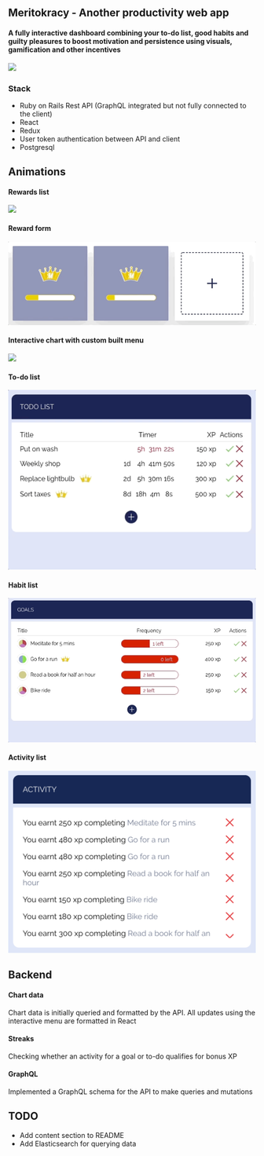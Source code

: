 ## Meritokracy - Another productivity web app

#### A fully interactive dashboard combining your to-do list, good habits and guilty pleasures to boost motivation and persistence using visuals, gamification and other incentives

![](FullyInteractive.gif)

### Stack

- Ruby on Rails Rest API (GraphQL integrated but not fully connected to the client)
- React
- Redux
- User token authentication between API and client
- Postgresql

## Animations

#### Rewards list

![](RewardsFlip.gif)

#### Reward form

![](RewardsForm.gif)

#### Interactive chart with custom built menu

![](InteractiveChart.gif)

#### To-do list

![](TodoList.gif)

#### Habit list

![](GoalList.gif)

#### Activity list

![alt text](Activities.png "Activity list")

## Backend

#### Chart data

Chart data is initially queried and formatted by the API. All updates using the interactive menu are formatted in React

#### Streaks

Checking whether an activity for a goal or to-do qualifies for bonus XP

#### GraphQL

Implemented a GraphQL schema for the API to make queries and mutations

## TODO

- Add content section to README
- Add Elasticsearch for querying data
